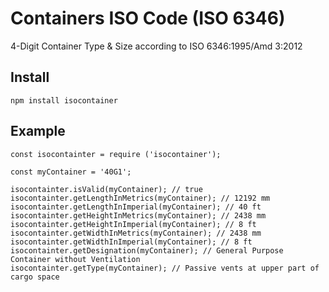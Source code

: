 # Containers ISO Code (ISO 6346)
4-Digit Container Type & Size according to ISO 6346:1995/Amd 3:2012

## Install
```
npm install isocontainer
```

## Example
```
const isocontainter = require ('isocontainer');

const myContainer = '40G1';

isocontainter.isValid(myContainer); // true
isocontainter.getLengthInMetrics(myContainer); // 12192 mm
isocontainter.getLengthInImperial(myContainer); // 40 ft
isocontainter.getHeightInMetrics(myContainer); // 2438 mm
isocontainter.getHeightInImperial(myContainer); // 8 ft
isocontainter.getWidthInMetrics(myContainer); // 2438 mm
isocontainter.getWidthInImperial(myContainer); // 8 ft
isocontainter.getDesignation(myContainer); // General Purpose Container without Ventilation
isocontainter.getType(myContainer); // Passive vents at upper part of cargo space
```

